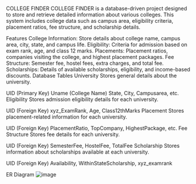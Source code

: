 COLLEGE FINDER
COLLEGE FINDER is a database-driven project designed to store and retrieve detailed information about various colleges. This system includes college data such as campus area, eligibility criteria, placement ratios, fee structure, and scholarship details.

Features
College Information: Store details about college name, campus area, city, state, and campus life.
Eligibility: Criteria for admission based on exam rank, age, and class 12 marks.
Placements: Placement ratios, companies visiting the college, and highest placement packages.
Fee Structure: Semester fee, hostel fees, extra charges, and total fee.
Scholarships: Details of available scholarships, eligibility, and income-based discounts.
Database Tables
University
Stores general details about the university.

UID (Primary Key)
Uname (College Name)
State, City, Campusarea, etc.
Eligibility
Stores admission eligibility details for each university.

UID (Foreign Key)
xyz_ExamRank, Age, Class12thMarks
Placement
Stores placement-related information for each university.

UID (Foreign Key)
PlacementRatio, TopCompany, HighestPackage, etc.
Fee Structure
Stores fee details for each university.

UID (Foreign Key)
SemesterFee, HostelFee, TotalFee
Scholarship
Stores information about scholarships available at each university.

UID (Foreign Key)
Availability, WithinStateScholarship, xyz_examrank

ER Diagram 
![image](https://github.com/user-attachments/assets/f57256a1-b86c-4fda-a087-67951742890c)
